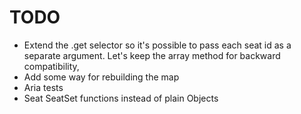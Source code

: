 # TODO

* Extend the .get selector so it's possible to pass each seat id as a separate argument. Let's keep the array method for backward compatibility,
* Add some way for rebuilding the map
* Aria tests
* Seat SeatSet functions instead of plain Objects

